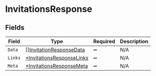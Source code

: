 # InvitationsResponse


## Fields

| Field                                                                        | Type                                                                         | Required                                                                     | Description                                                                  |
| ---------------------------------------------------------------------------- | ---------------------------------------------------------------------------- | ---------------------------------------------------------------------------- | ---------------------------------------------------------------------------- |
| `Data`                                                                       | [][InvitationResponseData](../../models/shared/invitationresponsedata.md)    | :heavy_minus_sign:                                                           | N/A                                                                          |
| `Links`                                                                      | [*InvitationsResponseLinks](../../models/shared/invitationsresponselinks.md) | :heavy_minus_sign:                                                           | N/A                                                                          |
| `Meta`                                                                       | [*InvitationsResponseMeta](../../models/shared/invitationsresponsemeta.md)   | :heavy_minus_sign:                                                           | N/A                                                                          |